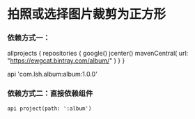 # 拍照或选择图片裁剪为正方形

### 依赖方式一：

allprojects {
    repositories {
        google()
        jcenter()
        mavenCentral(
                url: "https://ewgcat.bintray.com/album/"
        )
    }
}

api 'com.lsh.album:album:1.0.0'

### 依赖方式二：直接依赖组件
    api project(path: ':album')
